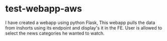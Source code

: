 # test-webapp-aws
I have created a webapp using python Flask, This webapp pulls the data from inshorts using its endpoint and display's it in the FE.
User is allowed to select the news categories he wanted to watch. 
